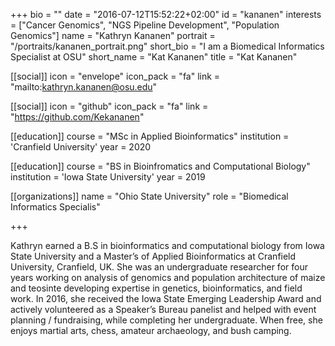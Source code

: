 +++
bio = ""
date = "2016-07-12T15:52:22+02:00"
id = "kananen"
interests = ["Cancer Genomics", "NGS Pipeline Development", "Population Genomics"]
name = "Kathryn Kananen"
portrait = "/portraits/kananen_portrait.png"
short_bio = "I am a Biomedical Informatics Specialist at OSU"
short_name = "Kat Kananen"
title = "Kat Kananen"

[[social]]
    icon = "envelope"
    icon_pack = "fa"
    link = "mailto:kathryn.kananen@osu.edu"

[[social]]
    icon = "github"
    icon_pack = "fa"
    link = "https://github.com/Kekananen"

[[education]]
    course = "MSc in Applied Bioinformatics"
    institution = 'Cranfield University'
    year = 2020

[[education]]
    course = "BS in Bioinfromatics and Computational Biology"
    institution = 'Iowa State University'
    year = 2019

[[organizations]]
    name = "Ohio State University"
    role = "Biomedical Informatics Specialis"

+++

Kathryn earned a B.S in bioinformatics and computational biology from Iowa State University and a Master’s of Applied Bioinformatics at Cranfield University, Cranfield, UK. She was an undergraduate researcher for four years working on analysis of genomics and population architecture of maize and teosinte developing expertise in genetics, bioinformatics, and field work. In 2016, she received the Iowa State Emerging Leadership Award and actively volunteered as a Speaker’s Bureau panelist and helped with event planning / fundraising, while completing her undergraduate. When free, she enjoys martial arts, chess, amateur archaeology, and bush camping.
